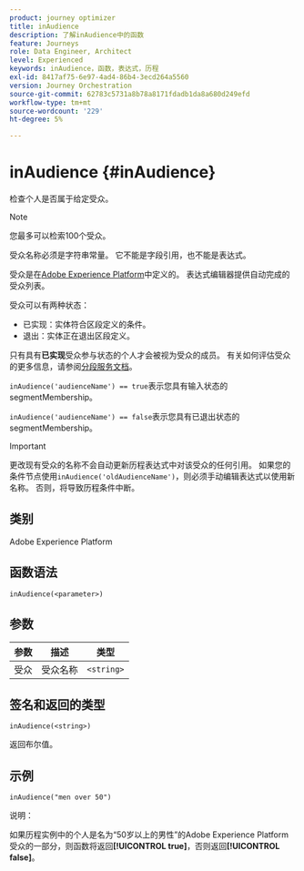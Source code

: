 ```yaml
---
product: journey optimizer
title: inAudience
description: 了解inAudience中的函数
feature: Journeys
role: Data Engineer, Architect
level: Experienced
keywords: inAudience，函数，表达式，历程
exl-id: 8417af75-6e97-4ad4-86b4-3ecd264a5560
version: Journey Orchestration
source-git-commit: 62783c5731a8b78a8171fdadb1da8a680d249efd
workflow-type: tm+mt
source-wordcount: '229'
ht-degree: 5%

---
```


# inAudience {#inAudience}

检查个人是否属于给定受众。

>[!NOTE]
>
>您最多可以检索100个受众。

受众名称必须是字符串常量。 它不能是字段引用，也不能是表达式。

受众是在[Adobe Experience Platform](https://platform.adobe.com/audience/overview)中定义的。 表达式编辑器提供自动完成的受众列表。

受众可以有两种状态：

* 已实现：实体符合区段定义的条件。
* 退出：实体正在退出区段定义。

只有具有&#x200B;**已实现**&#x200B;受众参与状态的个人才会被视为受众的成员。 有关如何评估受众的更多信息，请参阅[分段服务文档](https://experienceleague.adobe.com/docs/experience-platform/segmentation/tutorials/evaluate-a-segment.html?lang=zh-Hans#interpret-segment-results)。

`inAudience('audienceName') == true`表示您具有输入状态的segmentMembership。

`inAudience('audienceName') == false`表示您具有已退出状态的segmentMembership。


>[!IMPORTANT]
>
>更改现有受众的名称不会自动更新历程表达式中对该受众的任何引用。 如果您的条件节点使用`inAudience('oldAudienceName')`，则必须手动编辑表达式以使用新名称。 否则，将导致历程条件中断。

## 类别

Adobe Experience Platform

## 函数语法

`inAudience(<parameter>)`

## 参数

| 参数 | 描述 | 类型 |
|--- |--- |--- |
| 受众 | 受众名称 | `<string>` |

## 签名和返回的类型

`inAudience(<string>)`

返回布尔值。

## 示例

`inAudience("men over 50")`

说明：

如果历程实例中的个人是名为“50岁以上的男性”的Adobe Experience Platform受众的一部分，则函数将返回&#x200B;**[!UICONTROL true]**，否则返回&#x200B;**[!UICONTROL false]**。

